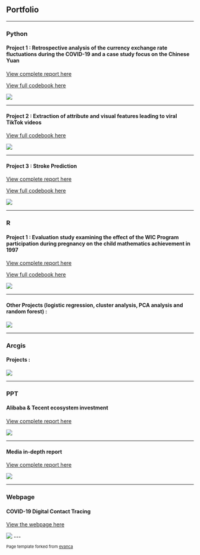 ## Portfolio

---

### Python 

#### Project 1 : Retrospective analysis of the currency exchange rate fluctuations during the COVID-19 and a case study focus on the Chinese Yuan
[View complete report here](https://sammixin.github.io/pdf/Forex%20Project.pdf)

[View full codebook here](https://colab.research.google.com/drive/1JuVrCFj5vFuQ9obNVlh9Yb17akc42E61?usp=sharing)

<img src="images/Project1.png?raw=true"/>

---
#### Project 2 : Extraction of attribute and visual features leading to viral TikTok videos 
[View full codebook here](https://colab.research.google.com/drive/1YHJSX09HjTB3ub-9vK1B_H6jQTYpLzL1?usp=sharing)

<img src="images/Project2.png?raw=true"/>

---
#### Project 3 : Stroke Prediction 
[View complete report here](https://sammixin.github.io/pdf/MSSP_608_project_report.pdf)

[View full codebook here](https://colab.research.google.com/drive/1zDGUliY_vuKWDiIQ2n5nSVRmNMPyh8bg?usp=sharing)

<img src="images/Project3.png?raw=true"/>

---

### R

#### Project 1 : Evaluation study examining the effect of the WIC Program participation during pregnancy on the child mathematics achievement in 1997

[View complete report here](https://sammixin.github.io/pdf/R%20Rroject.pdf)

[View full codebook here](https://sammixin.github.io/pdf/R-markdown.html)

<img src="images/R%20project.png?raw=true"/>

---
#### Other Projects (logistic regression, cluster analysis, PCA analysis and random forest) :

<img src="images/R%20projects.png?raw=true"/>

---

### Arcgis

#### Projects :

<img src="images/GIS.png?raw=true"/>

---

### PPT

#### Alibaba & Tecent ecosystem investment 
[View complete report here](https://sammixin.github.io/pdf/PPT_Xinyuan%20Hu.pdf)

<img src="images/ppt.png?raw=true"/>

---

#### Media in-depth report 
[View complete report here](https://sammixin.github.io/pdf/美的集团深度报告.pdf)

<img src="images/Media.png?raw=true"/>

---

### Webpage

#### COVID-19 Digital Contact Tracing
[View the webpage here](https://sammixin.wixsite.com/blog)

<img src="images/webpage.png?raw=true"/>
---
<p style="font-size:11px">Page template forked from <a href="https://github.com/evanca/quick-portfolio">evanca</a></p>
<!-- Remove above link if you don't want to attibute -->
